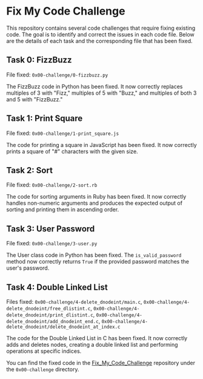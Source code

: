 # Fix My Code Challenge

This repository contains several code challenges that require fixing existing code. The goal is to identify and correct the issues in each code file. Below are the details of each task and the corresponding file that has been fixed.

## Task 0: FizzBuzz

File fixed: `0x00-challenge/0-fizzbuzz.py`

The FizzBuzz code in Python has been fixed. It now correctly replaces multiples of 3 with "Fizz," multiples of 5 with "Buzz," and multiples of both 3 and 5 with "FizzBuzz."

## Task 1: Print Square

File fixed: `0x00-challenge/1-print_square.js`

The code for printing a square in JavaScript has been fixed. It now correctly prints a square of "#" characters with the given size.

## Task 2: Sort

File fixed: `0x00-challenge/2-sort.rb`

The code for sorting arguments in Ruby has been fixed. It now correctly handles non-numeric arguments and produces the expected output of sorting and printing them in ascending order.

## Task 3: User Password

File fixed: `0x00-challenge/3-user.py`

The User class code in Python has been fixed. The `is_valid_password` method now correctly returns `True` if the provided password matches the user's password.

## Task 4: Double Linked List

Files fixed: `0x00-challenge/4-delete_dnodeint/main.c`, `0x00-challenge/4-delete_dnodeint/free_dlistint.c`, `0x00-challenge/4-delete_dnodeint/print_dlistint.c`, `0x00-challenge/4-delete_dnodeint/add_dnodeint_end.c`, `0x00-challenge/4-delete_dnodeint/delete_dnodeint_at_index.c`

The code for the Double Linked List in C has been fixed. It now correctly adds and deletes nodes, creating a double linked list and performing operations at specific indices.

You can find the fixed code in the [Fix_My_Code_Challenge](https://github.com/Muna-Saeed/Fix_My_Code_Challenge) repository under the `0x00-challenge` directory.
